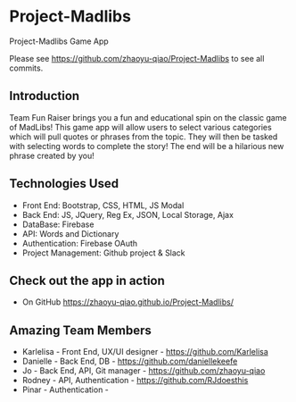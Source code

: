# Project-Madlibs
Project-Madlibs Game App

Please see https://github.com/zhaoyu-qiao/Project-Madlibs to see all commits.

## Introduction

Team Fun Raiser brings you a fun and educational spin on the classic game of MadLibs!
This game app will allow users to select various categories which will pull quotes or phrases from the topic. They will then be tasked with selecting words to complete the story! The end will be a hilarious new phrase created by you! 

## Technologies Used

- Front End: Bootstrap, CSS, HTML, JS Modal
- Back End: JS, JQuery, Reg Ex, JSON, Local Storage, Ajax
- DataBase: Firebase
- API: Words and Dictionary
- Authentication: Firebase OAuth
- Project Management: Github project & Slack

## Check out the app in action

- On GitHub
  https://zhaoyu-qiao.github.io/Project-Madlibs/


## Amazing Team Members

- Karlelisa - Front End, UX/UI designer - https://github.com/Karlelisa
- Danielle - Back End, DB - https://github.com/daniellekeefe
- Jo - Back End, API, Git manager - https://github.com/zhaoyu-qiao
- Rodney - API, Authentication - https://github.com/RJdoesthis
- Pinar - Authentication -
